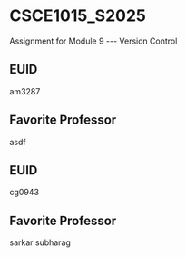 # CSCE1015_S2025

Assignment for Module 9 --- Version Control

## EUID
am3287
## Favorite Professor
asdf
## EUID
cg0943
## Favorite Professor
sarkar subharag
